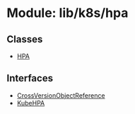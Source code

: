 # Module: lib/k8s/hpa

## Classes

- [HPA](../classes/lib_k8s_hpa.HPA.md)

## Interfaces

- [CrossVersionObjectReference](../interfaces/lib_k8s_hpa.CrossVersionObjectReference.md)
- [KubeHPA](../interfaces/lib_k8s_hpa.KubeHPA.md)
